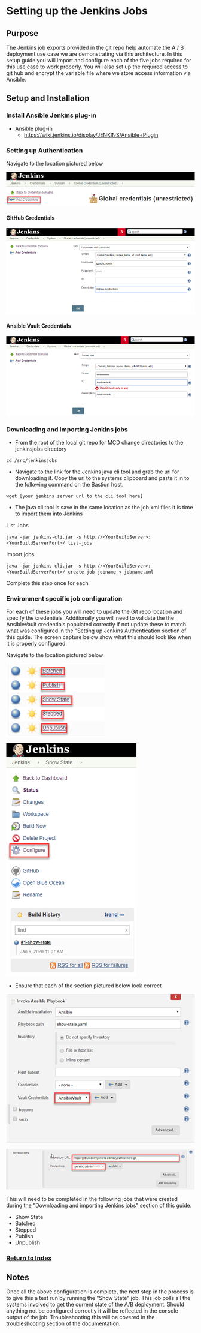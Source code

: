 # Setting up the Jenkins Jobs

## Purpose
The Jenkins job exports provided in the git repo help automate the A / B deployment use case we are demonstrating via this architecture. In this setup guide you will import and configure each of the five jobs required for this use case to work properly. You will also set up the required access to git hub and encrypt the variable file where we store access information via Ansible.

## Setup and Installation
### Install Ansible Jenkins plug-in
- Ansible plug-in
  - https://wiki.jenkins.io/display/JENKINS/Ansible+Plugin

### Setting up Authentication

Navigate to the location pictured below

![place holder](/docs/images/credpath.png)

#### GitHub Credentials

![place holder](/docs/images/GHCred.png)


#### Ansible Vault Credentials

![place holder](/docs/images/AVCred.png)

### Downloading and importing Jenkins jobs
- From the root of the local git repo for MCD change directories to the jenkinsjobs directory
```
cd /src/jenkinsjobs
```
- Navigate to the link for the Jenkins java cli tool and grab the url for downloading it. Copy the url to the systems clipboard and paste it in to the following command on the Bastion host.
```
wget [your jenkins server url to the cli tool here]
```
- The java cli tool is save in the same location as the job xml files it is time to import them into Jenkins

List Jobs
```
java -jar jenkins-cli.jar -s http://<YourBuildServer>:<YourBuildServerPort>/ list-jobs
```
Import jobs
```
java -jar jenkins-cli.jar -s http://<YourBuildServer>:<YourBuildServerPort>/ create-job jobname < jobname.xml
```
Complete this step once for each 

### Environment specific job configuration
For each of these jobs you will need to update the Git repo location and specify the credentials. Additionally you will need to validate the the AnsibleVault credentials populated correctly if not update these to match what was configured in the "Setting up Jenkins Authentication section of this guide. The screen capture below show what this should look like when it is properly configured.

Navigate to the location pictured below

![place holder](/docs/images/nav001.png)

![place holder](/docs/images/nav002.png)

- Ensure that each of the section pictured below look correct

![place holder](/docs/images/ansiblecred.png)

![place holder](/docs/images/reposettings.png)

This will need to be completed in the following jobs that were created during the "Downloading and importing Jenkins jobs" section of this guide.

- Show State
- Batched
- Stepped
- Publish
- Unpublish

### [Return to Index](README.md)

## Notes
Once all the above configuration is complete, the next step in the process is to give this a test run by running the "Show State" job. This job polls all the systems involved to get the current state of the A/B deployment. Should anything not be configured correctly it will be reflected in the console output of the job. Troubleshooting this will be covered in the troubleshooting section of the documentation.